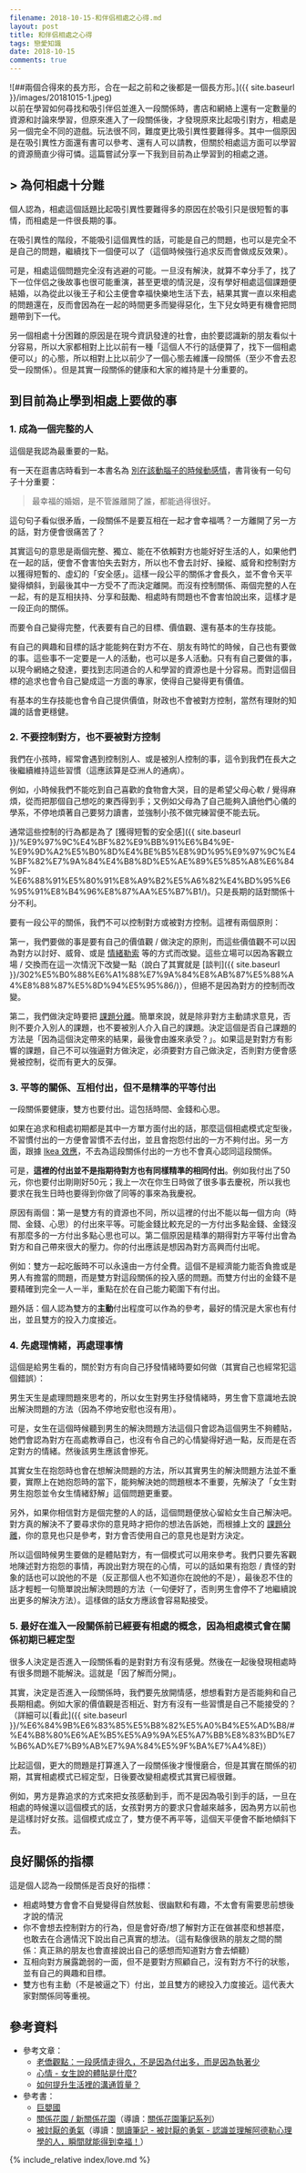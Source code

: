 ```yaml
---
filename: 2018-10-15-和伴侣相處之心得.md
layout: post
title: 和伴侣相處之心得
tags: 戀愛知識
date: 2018-10-15
comments: true
---
```


![##兩個合得來的長方形，合在一起之前和之後都是一個長方形。]({{ site.baseurl }}/images/20181015-1.jpeg)  
以前在學習如何尋找和吸引伴侣並進入一段關係時，書店和網絡上還有一定數量的資源和討論來學習，但原來進入了一段關係後，才發現原來比起吸引對方，相處是另一個完全不同的遊戲。玩法很不同，難度更比吸引異性要難得多。其中一個原因是在吸引異性方面還有書可以參考、還有人可以請教，但關於相處這方面可以學習的資源簡直少得可憐。這篇嘗試分享一下我到目前為止學習到的相處之道。

##  \> 為何相處十分難

個人認為，相處這個話題比起吸引異性要難得多的原因在於吸引只是很短暫的事情，而相處是一件很長期的事。

在吸引異性的階段，不能吸引這個異性的話，可能是自己的問題，也可以是完全不是自己的問題，繼續找下一個便可以了（這個時候強行追求反而會做成反效果）。

可是，相處這個問題完全沒有逃避的可能。一旦沒有解決，就算不幸分手了，找了下一位伴侣之後故事也很可能重演，甚至更壞的情況是，沒有學好相處這個課題便結婚，以為從此以後王子和公主便會幸福快樂地生活下去，結果其實一直以來相處的問題還在，反而會因為在一起的時間更多而變得惡化，生下兒女時更有機會把問題帶到下一代。

另一個相處十分困難的原因是在現今資訊發達的社會，由於要認識新的朋友看似十分容易，所以大家都相對上比以前有一種「這個人不行的話便算了，找下一個相處便可以」的心態，所以相對上比以前少了一個心態去維護一段關係（至少不會去忍受一段關係）。但是其實一段關係的健康和大家的維持是十分重要的。

## 到目前為止學到相處上要做的事

### 1. 成為一個完整的人

這個是我認為最重要的一點。

有一天在逛書店時看到一本書名為 [別在該動腦子的時候動感情](https://www.books.com.tw/products/0010782237)，書背後有一句句子十分重要：

> 最幸福的婚姻，是不管誰離開了誰，都能過得很好。

這句句子看似很矛盾，一段關係不是要互相在一起才會幸福嗎？一方離開了另一方的話，對方便會很痛苦了？

其實這句的意思是兩個完整、獨立、能在不依賴對方也能好好生活的人，如果他們在一起的話，便會不會害怕失去對方，所以也不會去討好、操縱、威脅和控制對方以獲得短暫的、虛幻的「安全感」。這樣一段公平的關係才會長久，並不會令天平變得傾斜，到最後其中一方受不了而決定離開。而沒有控制關係、兩個完整的人在一起，有的是互相扶持、分享和鼓勵、相處時有問題也不會害怕說出來，這樣才是一段正向的關係。

而要令自己變得完整，代表要有自己的目標、價值觀、還有基本的生存技能。

有自己的興趣和目標的話才能能夠在對方不在、朋友有時忙的時候，自己也有要做的事。這些事不一定要是一人的活動，也可以是多人活動。只有有自己要做的事，以現今網絡之發達，要找到志同道合的人和學習的資源也是十分容易。而對這個目標的追求也會令自己變成這一方面的專家，使得自己變得更有價值。

有基本的生存技能也會令自己提供價值，財政也不會被對方控制，當然有理財的知識的話會更穩健。

### 2. 不要控制對方，也不要被對方控制

我們在小孩時，經常會遇到控制別人、或是被別人控制的事，這令到我們在長大之後繼續維持這些習慣（這應該算是亞洲人的通病）。

例如，小時候我們不能吃到自己喜歡的食物會大哭，目的是希望父母心軟 / 覺得麻煩，從而把那個自己想吃的東西得到手；又例如父母為了自己能夠入讀他們心儀的學系，不停地煩著自己要努力讀書，並強制小孩不做完練習便不能去玩。

通常這些控制的行為都是為了 [獲得短暫的安全感]({{ site.baseurl }}/%E9%97%9C%E4%BF%82%E9%BB%91%E6%B4%9E-%E9%9D%A2%E5%B0%8D%E4%BE%B5%E8%9D%95%E9%97%9C%E4%BF%82%E7%9A%84%E4%B8%8D%E5%AE%89%E5%85%A8%E6%84%9F-%E6%88%91%E5%80%91%E8%A9%B2%E5%A6%82%E4%BD%95%E6%95%91%E8%B4%96%E8%87%AA%E5%B7%B1/)。只是長期的話對關係十分不利。

要有一段公平的關係，我們不可以控制對方或被對方控制。這裡有兩個原則：

第一，我們要做的事是要有自己的價值觀 / 做決定的原則，而這些價值觀不可以因為對方以討好、威脅、或是 [情緒勒索](https://www.thenewslens.com/article/63074) 等的方式而改變。這些立場可以因為客觀立場 / 交換而在這一次情況下改變一點（說白了其實就是 [談判]({{ site.baseurl }}/302%E5%B0%88%E6%A1%88%E7%9A%84%E8%AB%87%E5%88%A4%E8%88%87%E5%8D%94%E5%95%86/)），但絕不是因為對方的控制而改變。

第二，我們做決定時要把 [課題分離](http://womany.net/read/article/11061)。簡單來說，就是除非對方主動請求意見，否則不要介入別人的課題，也不要被別人介入自己的課題。決定這個是否自己課題的方法是「因為這個決定帶來的結果，最後會由誰來承受？」。如果這是對對方有影響的課題，自己不可以強逼對方做決定，必須要對方自己做決定，否則對方便會感覺被控制，從而有更大的反彈。

### 3. 平等的關係、互相付出，但不是精準的平等付出

一段關係要健康，雙方也要付出。這包括時間、金錢和心思。

如果在追求和相處初期都是其中一方單方面付出的話，那麼這個相處模式定型後，不習慣付出的一方便會習慣不去付出，並且會抱怨付出的一方不夠付出。另一方面，跟據 [Ikea 效應](https://pansci.asia/archives/37203)，不去為這段關係付出的一方也不會真心認同這段關係。

可是，**這裡的付出並不是指期待對方也有同樣精準的相同付出**。例如我付出了50元，你也要付出剛剛好50元；我上一次在你生日時做了很多事去慶祝，所以我也要求在我生日時也要得到你做了同等的事來為我慶祝。

原因有兩個：第一是雙方有的資源也不同，所以這裡的付出不能以每一個方向（時間、金錢、心思）的付出來平等。可能金錢比較充足的一方付出多點金錢、金錢沒有那麼多的一方付出多點心思也可以。第二個原因是精準的期得對方平等付出會為對方和自己帶來很大的壓力。你的付出應該是想因為對方高興而付出呢。

例如：雙方一起吃飯時不可以永遠由一方付全費。這個不是經濟能力能否負擔或是男人有擔當的問題，而是雙方對這段關係的投入感的問題。而雙方付出的金錢不是要精確到完全一人一半，重點在於在自己能力範圍下有付出。

題外話：個人認為雙方的**主動**付出程度可以作為的參考，最好的情況是大家也有付出，並且雙方的投入力度接近。

### 4. 先處理情緒，再處理事情

這個是給男生看的，關於對方有向自己抒發情緒時要如何做（其實自己也經常犯這個錯誤）：

男生天生是處理問題來思考的，所以女生對男生抒發情緒時，男生會下意識地去說出解決問題的方法（因為不停地安慰也沒有用）。

可是，女生在這個時候聽到男生的解決問題方法這個只會認為這個男生不夠體貼，她們會認為對方在高處教導自己，也沒有令自己的心情變得好過一點，反而是在否定對方的情緒。然後該男生應該會慘死。

其實女生在抱怨時也會在想解決問題的方法，所以其實男生的解決問題方法並不重要，實際上在她抱怨時的當下，能夠解決她的問題根本不重要，先解決了「女生對男生抱怨並令女生情緒舒解」這個問題更重要。

另外，如果你相信對方是個完整的人的話，這個問題便放心留給女生自己解決吧。對方真的解決不了要尋求你的意見時才把你的想法告訴她，而根據上文的 [課題分離](http://womany.net/read/article/11061)，你的意見也只是參考，對方會否使用自己的意見也是對方決定。

所以這個時候男生要做的是體貼對方，有一個模式可以用來參考。我們只要先客觀地陳述對方抱怨的事情，再說出對方現在的心情，可以的話如果有抱怨 / 責怪的對象的話也可以說他的不是（反正那個人也不知道你在說他的不是），最後忍不住的話才輕輕一句簡單說出解決問題的方法（一句便好了，否則男生會停不了地繼續說出更多的解決方法）。這樣做的話女方應該會容易點接受。

### 5. 最好在進入一段關係前已經要有相處的概念，因為相處模式會在關係初期已經定型

很多人決定是否進入一段關係看的是對對方有沒有感覺。然後在一起後發現相處時有很多問題不能解決。這就是「因了解而分開」。

其實，決定是否進入一段關係時，我們要先放開情感，想想看對方是否能夠和自己長期相處。例如大家的價值觀是否相近、對方有沒有一些習慣是自己不能接受的？（詳細可以[看此]({{ site.baseurl }}/%E6%84%9B%E6%83%85%E5%B8%82%E5%A0%B4%E5%AD%B8/#%E4%B8%80%E6%AE%B5%E5%A9%9A%E5%A7%BB%E8%83%BD%E7%B6%AD%E7%B9%AB%E7%9A%84%E5%9F%BA%E7%A4%8E)）

比起這個，更大的問題是打算進入了一段關係後才慢慢磨合，但是其實在關係的初期，其實相處模式已經定型，日後要改變相處模式其實已經很難。

例如，男方是靠追求的方式來把女孩感動到手，而不是因為吸引到手的話，一旦在相處的時候還以這個模式的話，女孩對男方的要求只會越來越多，因為男方以前也是這樣討好女孩。這個模式成立了，雙方便不再平等，這個天平便會不斷地傾斜下去。

## 良好關係的指標

這是個人認為一段關係是否良好的指標：

* 相處時雙方會會不自覺變得自然放鬆、很幽默和有趣，不太會有需要思前想後才說的情況
* 你不會想去控制對方的行為，但是會好奇/想了解對方正在做甚麼和想甚麼，也敢去在合適情況下說出自己真實的想法。（這有點像很熟的朋友之間的關係：真正熟的朋友也會直接說出自己的感想而知道對方會去傾聽）
* 互相向對方展露跪弱的一面，但不是要對方照顧自己，沒有對方不行的狀態，並有自己的興趣和目標。
* 雙方也有主動（不是被逼之下）付出，並且雙方的總投入力度接近。這代表大家對關係同等重視。

## 參考資料
* 參考文章：
	* [老僑觀點：一段感情走得久，不是因為付出多，而是因為執著少](https://www.darencademy.com/article/view/id/16411)
	* [心情 - 女生說的體貼是什麼?](https://www.ptt.cc/bbs/Boy-Girl/M.1517369521.A.19E.html)
	* [如何提升生活裡的溝通質量？](https://4think.net/%E5%A6%82%E4%BD%95%E6%8F%90%E5%8D%87%E7%94%9F%E6%B4%BB%E8%A3%A1%E7%9A%84%E6%BA%9D%E9%80%9A%E8%B3%AA%E9%87%8F%EF%BC%9F/#more-4957)
* 參考書：
	* [巨嬰國](https://www.books.com.tw/products/CN11397121)
	* [關係花園 / 新關係花園](https://www.books.com.tw/products/0010773411)（導讀：[關係花園筆記系列](https://medium.com/@jeffcounselor/%E9%97%9C%E4%BF%82%E8%8A%B1%E5%9C%92%E7%AD%86%E8%A8%98-1-%E9%97%9C%E4%BF%82%E4%B8%AD%E7%9A%84%E9%BB%91%E7%9B%92%E5%AD%90-34ca8601609a)）
	* [被討厭的勇氣](https://www.books.com.tw/products/0010732126)（導讀：[閱讀筆記 - 被討厭的勇氣 - 認識並理解阿德勒心理學的人，瞬間就能得到幸福！](http://murphymind.blogspot.com/2016/09/adler.html)）

{% include_relative index/love.md %}